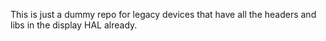 This is just a dummy repo for legacy devices that have all the headers and libs in the display HAL already.
